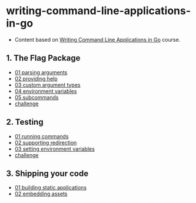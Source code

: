 # writing-command-line-applications-in-go

- Content based
  on [Writing Command Line Applications in Go](https://www.linkedin.com/learning/writing-command-line-applications-in-go)
  course.

## 1. The Flag Package

- [01 parsing arguments](./ch01/01-parsing-arguments/main.go)
- [02 providing help](./ch01/02-providing-help/main.go)
- [03 custom argument types](./ch01/03-custom-argument-types/main.go)
- [04 environment variables](./ch01/04-environment-variables/main.go)
- [05 subcommands](./ch01/05-subcommands/main.go)
- [challenge](./ch01/challenge/main.go)

## 2. Testing

- [01 running commands](./ch02/01-running-commands/main.go)
- [02 supporting redirection](./ch02/02-supporting-redirection/main.go)
- [03 setting environment variables](./ch02/03-setting-environment-variables/main.go)
- [challenge](./ch02/challenge/rot13_test.go)

## 3. Shipping your code

- [01 building static applications](./ch03/01-building-static-applications/health.go)
- [02 embedding assets](./ch03/02-embedding-assets/health.go)

